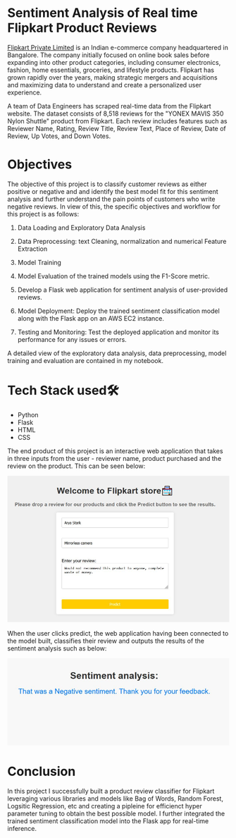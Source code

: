 # Sentiment Analysis of Real time Flipkart Product Reviews

[Flipkart Private Limited](https://www.google.com/url?sa=t&source=web&rct=j&opi=89978449&url=https://www.flipkart.com/&ved=2ahUKEwjU_pnGqIiFAxWnRUEAHekzBeEQ-TAoAHoECFcQAQ&usg=AOvVaw0v_i-rdbD-oVZOBoKBuRP8) is an Indian e-commerce company headquartered in Bangalore. The company initially focused on online book sales before expanding into other product categories, including consumer electronics, fashion, home essentials, groceries, and lifestyle products. Flipkart has grown rapidly over the years, making strategic mergers and acquisitions and maximizing data to understand and create a personalized user experience.

A team of Data Engineers has scraped real-time data from the Flipkart website. The dataset consists of 8,518 reviews for the "YONEX MAVIS 350 Nylon Shuttle" product from Flipkart. Each review includes features such as Reviewer Name, Rating, Review Title, Review Text, Place of Review, Date of Review, Up Votes, and Down Votes.


# Objectives
The objective of this project is to classify customer reviews as either positive or negative and and identify the best model fit for this sentiment analysis and further understand the pain points of customers who write negative reviews. In view of this, the specific objectives and workflow for this project is as follows:


1. Data Loading and Exploratory Data Analysis
  
2. Data Preprocessing: text Cleaning, normalization and numerical Feature Extraction

3. Model Training

4. Model Evaluation of the trained models using the F1-Score metric.

5. Develop a Flask web application for sentiment analysis of user-provided reviews.

6. Model Deployment: Deploy the trained sentiment classification model along with the Flask app on an AWS EC2 instance.

7. Testing and Monitoring: Test the deployed application and monitor its performance for any issues or errors.


A detailed view of the exploratory data analysis, data preprocessing, model training and evaluation are contained in my notebook.

# Tech Stack used🛠

- Python
- Flask
- HTML
- CSS

The end product of this project is an interactive web application that takes in three inputs from the user - reviewer name, product purchased and the review on the product. This can be seen below:

<p align="center">
    <img width="800" src="https://github.com/Vidushi119/Sentiment-Analysis-of-Flipkart-Product-Reviews/blob/main/Files/Welcome.JPG" alt="Welcome">
</p>


When the user clicks predict, the web application having been connected to the model built, classifies their review and outputs the results of the sentiment analysis such as below:

<p align="center">
    <img width="800" src="https://github.com/Vidushi119/Sentiment-Analysis-of-Flipkart-Product-Reviews/blob/main/Files/sentiment%20page.JPG" alt="Sentiment analysis">
</p>




# Conclusion

In this project I successfully built a product review classifier for Flipkart leveraging various libraries and models like Bag of Words, Random Forest, Logsitic Regression, etc and creating a pipleine for efficienct hyper parameter tuning to obtain the best possible model. I further integrated the trained sentiment classification model into the Flask app for real-time inference.








